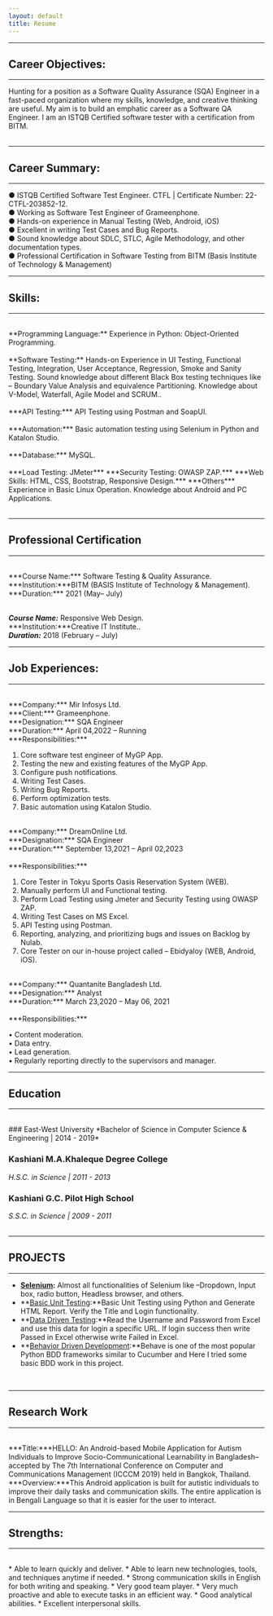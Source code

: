 ```yaml
---
layout: default
title: Resume
---
```

---
## Career Objectives:
---
Hunting for a position as a Software Quality Assurance (SQA) Engineer in a fast-paced organization where my skills, knowledge, and creative thinking are useful. My aim is to build an emphatic career as a Software QA Engineer. I am an ISTQB Certified software tester with a certification from BITM. <br><br>


---
## Career Summary:
---

● ISTQB Certified Software Test Engineer. CTFL | Certificate Number: 22-CTFL-203852-12.<br>
● Working as Software Test Engineer of Grameenphone.<br>
● Hands-on experience in Manual Testing (Web, Android, iOS)<br>
● Excellent in writing Test Cases and Bug Reports.<br>
● Sound knowledge about SDLC, STLC, Agile Methodology, and other documentation types.<br>
● Professional Certification in Software Testing from BITM (Basis Institute of Technology & Management)<br>

---
## Skills:
---
<br>
**Programming Language:** Experience in Python: Object-Oriented Programming.<br><br>
**Software Testing:** Hands-on Experience in UI Testing, Functional Testing, Integration, User
Acceptance, Regression, Smoke and Sanity Testing.
Sound knowledge about different Black Box testing techniques like – Boundary Value Analysis and equivalence Partitioning. Knowledge about V-Model, Waterfall, Agile Model and SCRUM..<br><br>
***API Testing:*** API Testing using Postman and SoapUI.<br><br>
***Automation:*** Basic automation testing using Selenium in Python and Katalon Studio.<br><br>
***Database:*** MySQL.<br><br>
***Load Testing: JMeter***
***Security Testing: OWASP ZAP.***
***Web Skills: HTML, CSS, Bootstrap, Responsive Design.***
***Others*** Experience in Basic Linux Operation. Knowledge about Android and PC Applications.<br><br>

---
## Professional Certification
---
<br>
***Course Name:*** Software Testing & Quality Assurance.<br>
***Institution:***BITM (BASIS Institute of Technology & Management).<br>
***Duration:*** 2021 (May– July)<br><br>

***Course Name:*** Responsive Web Design.<br>
***Institution:***Creative IT Institute..<br>
***Duration:*** 2018 (February – July)<br>

---
## Job Experiences:
---

<br>
***Company:*** Mir Infosys Ltd.<br>
***Client:*** Grameenphone.<br>
***Designation:*** SQA Engineer<br>
***Duration:*** April 04,2022 – Running<br>
***Responsibilities:***

1. Core software test engineer of MyGP App.<br>
2. Testing the new and existing features of the MyGP App.<br>
3. Configure push notifications.<br>
4. Writing Test Cases.<br>
5. Writing Bug Reports.<br>
6. Perform optimization tests.<br>
7. Basic automation using Katalon Studio.<br>

<br>
***Company:*** DreamOnline Ltd.<br>
***Designation:*** SQA Engineer<br>
***Duration:*** September 13,2021 – April 02,2023<br><br>
***Responsibilities:***

1. Core Tester in Tokyu Sports Oasis Reservation System (WEB).<br>
2. Manually perform UI and Functional testing.<br>
3. Perform Load Testing using Jmeter and Security Testing using OWASP ZAP.<br>
4. Writing Test Cases on MS Excel.<br>
5. API Testing using Postman.<br>
6. Reporting, analyzing, and prioritizing bugs and issues on Backlog by Nulab.<br>
7. Core Tester on our in-house project called – Ebidyaloy (WEB, Android, iOS).<br>

<br>
***Company:*** Quantanite Bangladesh Ltd.<br>
***Designation:*** Analyst<br>
***Duration:*** March 23,2020 – May 06, 2021<br><br>
***Responsibilities:***

• Content moderation.<br>
• Data entry.<br>
• Lead generation.<br>
• Regularly reporting directly to the supervisors and manager.<br>

---
## Education
---
<br>
### East-West University
*Bachelor of Science in Computer Science & Engineering | 2014 - 2019*  


### Kashiani M.A.Khaleque Degree College
*H.S.C. in Science | 2011 - 2013*  

### Kashiani G.C. Pilot High School
*S.S.C. in Science | 2009 - 2011*  
<br />

---
## PROJECTS
---
* **[Selenium](https://github.com/maksudpranto/Selenium_Using_Python):** Almost all functionalities of Selenium like –Dropdown, Input box, radio button, Headless browser, and others.
* **[Basic Unit Testing](https://github.com/maksudpranto/unittest_html_report_generation):**Basic Unit Testing using Python and Generate HTML Report. Verify the Title and Login functionality.
* **[Data Driven Testing](https://github.com/maksudpranto/data_driven_test):**Read the Username and Password from Excel and use this data for login a specific URL. If login success then write Passed in Excel otherwise write Failed in Excel.
* **[Behavior Driven Development](https://github.com/maksudpranto/Behaviour_Driven_Development):**Behave is one of the most popular Python BDD frameworks similar to Cucumber and Here I tried some basic BDD work in this project.

<br />
  
---
## Research Work  
---
<br>
***Title:***HELLO: An Android-based Mobile Application for Autism Individuals to Improve Socio-Communicational Learnability in Bangladesh– accepted by The 7th International Conference on Computer and Communications Management (ICCCM 2019) held in Bangkok, Thailand. <br>
***Overview:***This Android application is built for autistic individuals to improve their daily tasks and communication skills. The entire application is in Bengali Language so that it is easier for the user to interact.<br>

---
## Strengths:
---

<br>
* Able to learn quickly and deliver.
* Able to learn new technologies, tools, and techniques anytime if needed.
* Strong communication skills in English for both writing and speaking.
* Very good team player.
* Very much proactive and able to execute tasks in an efficient way.
* Good analytical abilities.
* Excellent interpersonal skills.
